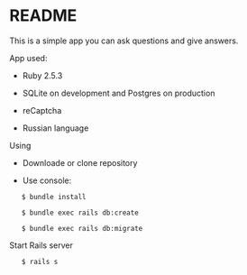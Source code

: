 # README

This is a simple app you can ask questions and give answers.

App used:

* Ruby 2.5.3

* SQLite on development and Postgres on production

* reCaptcha

* Russian language

Using

* Downloade or clone repository

* Use console:
```
   $ bundle install
```
```
   $ bundle exec rails db:create
```   
```
   $ bundle exec rails db:migrate
```
Start Rails server
```
   $ rails s
```   
